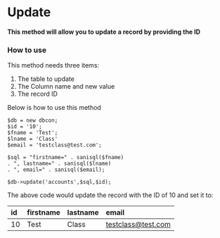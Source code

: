 # Update #
**This method will allow you to update a record by providing the ID**

### How to use ###
This method needs three items:
  1. The table to update
  1. The Column name and new value
  1. The record ID

Below is how to use this method

```
$db = new dbcon;
$id = '10';
$fname = 'Test';
$lname = 'Class'
$email = 'testclass@test.com';

$sql = "firstname=" . sanisql($fname) 
. ", lastname=" . sanisql($lname)
. ", email=" . sanisql($email);

$db->update('accounts',$sql,$id);
```

The above code would update the record with the ID of 10 and set it to:

| id | firstname | lastname | email |
|:---|:----------|:---------|:------|
| 10 | Test      | Class    | testclass@test.com |